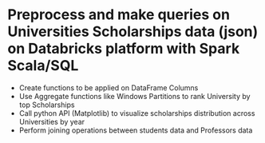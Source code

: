 # Preprocess and make queries on Universities Scholarships data (json) on Databricks platform with Spark Scala/SQL
- Create functions to be applied on DataFrame Columns     
- Use Aggregate functions like Windows Partitions to rank University by top Scholarships
- Call python API (Matplotlib) to visualize scholarships distribution across Universities by year
- Perform joining operations between students data and Professors data
